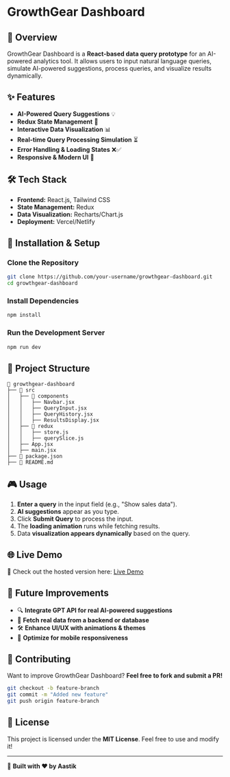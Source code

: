 # GrowthGear Dashboard

## 📌 Overview
GrowthGear Dashboard is a **React-based data query prototype** for an AI-powered analytics tool. It allows users to input natural language queries, simulate AI-powered suggestions, process queries, and visualize results dynamically.

## ✨ Features
- **AI-Powered Query Suggestions** 💡
- **Redux State Management** 🔄
- **Interactive Data Visualization** 📊
- **Real-time Query Processing Simulation** ⏳
- **Error Handling & Loading States** ❌✅
- **Responsive & Modern UI** 🎨

## 🛠️ Tech Stack
- **Frontend:** React.js, Tailwind CSS
- **State Management:** Redux
- **Data Visualization:** Recharts/Chart.js
- **Deployment:** Vercel/Netlify

## 🚀 Installation & Setup
### Clone the Repository
```sh
git clone https://github.com/your-username/growthgear-dashboard.git
cd growthgear-dashboard
```
### Install Dependencies
```sh
npm install
```
### Run the Development Server
```sh
npm run dev
```

## 📁 Project Structure
```
📂 growthgear-dashboard
├── 📁 src
│   ├── 📁 components
│   │   ├── Navbar.jsx
│   │   ├── QueryInput.jsx
│   │   ├── QueryHistory.jsx
│   │   ├── ResultsDisplay.jsx
│   ├── 📁 redux
│   │   ├── store.js
│   │   ├── querySlice.js
│   ├── App.jsx
│   ├── main.jsx
├── 📄 package.json
├── 📄 README.md
```

## 🎮 Usage
1. **Enter a query** in the input field (e.g., "Show sales data").
2. **AI suggestions** appear as you type.
3. Click **Submit Query** to process the input.
4. The **loading animation** runs while fetching results.
5. Data **visualization appears dynamically** based on the query.

## 🌐 Live Demo
🚀 Check out the hosted version here: [Live Demo](https://your-deployment-link.vercel.app)

## 🚀 Future Improvements
- 🔍 **Integrate GPT API for real AI-powered suggestions**
- 📡 **Fetch real data from a backend or database**
- 🛠 **Enhance UI/UX with animations & themes**
- 📱 **Optimize for mobile responsiveness**

## 🤝 Contributing
Want to improve GrowthGear Dashboard? **Feel free to fork and submit a PR!**
```sh
git checkout -b feature-branch
git commit -m "Added new feature"
git push origin feature-branch
```

## 📜 License
This project is licensed under the **MIT License**. Feel free to use and modify it!

---
🚀 **Built with ❤️ by Aastik**

